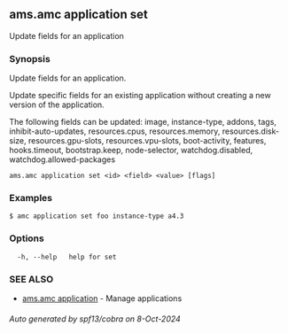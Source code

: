 ## ams.amc application set

Update fields for an application

### Synopsis

Update fields for an application.

Update specific fields for an existing application without creating
a new version of the application.

The following fields can be updated: image, instance-type, addons, tags, inhibit-auto-updates, resources.cpus, resources.memory, resources.disk-size, resources.gpu-slots, resources.vpu-slots, boot-activity, features, hooks.timeout, bootstrap.keep, node-selector, watchdog.disabled, watchdog.allowed-packages

```
ams.amc application set <id> <field> <value> [flags]
```

### Examples

```
$ amc application set foo instance-type a4.3
```

### Options

```
  -h, --help   help for set
```

### SEE ALSO

* [ams.amc application](ams.amc_application.md)	 - Manage applications

###### Auto generated by spf13/cobra on 8-Oct-2024
